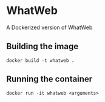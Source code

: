 # WhatWeb

A Dockerized version of WhatWeb

## Building the image

```
docker build -t whatweb .
```

## Running the container

```
docker run -it whatweb <arguments>
```
